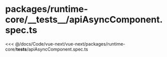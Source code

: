 # packages/runtime-core/\_\_tests\_\_/apiAsyncComponent.spec.ts

<<< @/docs/Code/vue-next/vue-next/packages/runtime-core/__tests__/apiAsyncComponent.spec.ts
